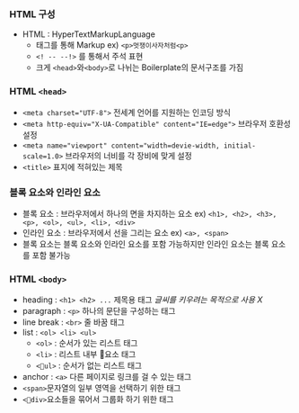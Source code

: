 ### HTML 구성
- HTML : HyperTextMarkupLanguage
	- 태그를 통해 Markup
		ex) `<p>멋쟁이사자처럼<p>`
	- `<! -- --!>` 를 통해서 주석 표현
	- 크게 `<head>`와`<body>`로 나뉘는 Boilerplate의 문서구조를 가짐

### HTML `<head>`
- `<meta charset="UTF-8">`
	전세계 언어를 지원하는 인코딩 방식
- `<meta http-equiv="X-UA-Compatible" content="IE=edge">` 
	브라우저 호환성 설정
- `<meta name="viewport" content="width=devie-width, initial-scale=1.0>` 
	브라우저의 너비를 각 장비에 맞게 설정
- `<title>`
	표지에 적혀있는 제목

### 블록 요소와 인라인 요소
- 블록 요소 : 브라우저에서 하나의 면을 차지하는 요소
	ex) `<h1>, <h2>, <h3>, <p>, <ol>, <ul>, <li>, <div>`
- 인라인 요소 : 브라우저에서 선을 그리는 요소
	ex) `<a>, <span>`
- 블록 요소는 블록 요소와 인라인 요소를 포함 가능하지만 인라인 요소는 블록 요소를 포함 불가능

### HTML `<body>`
- heading : `<h1> <h2> ...` 제목용 태그
	*글씨를 키우려는 목적으로 사용 X*
- paragraph : `<p>` 하나의 문단을 구성하는 태그
- line break : `<br>` 줄 바꿈 태그
- list : `<ol> <li> <ul>`
	- `<ol>` : 순서가 있는 리스트 태그
	- `<li>` : 리스트 내부 요소 태그
	- `<ul>` : 순서가 없는 리스트 태그
- anchor : `<a>` 다른 페이지로 링크를 걸 수 있는 태그
- `<span>`문자열의 일부 영역을 선택하기 위한 태그
- `<div>`요소들을 묶어서 그룹화 하기 위한 태그